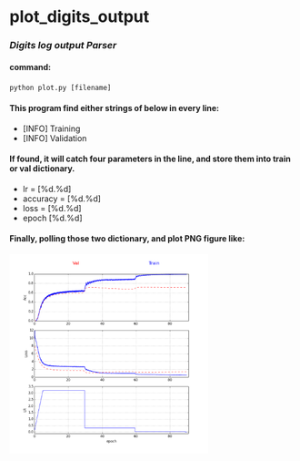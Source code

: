 # plot\_digits\_output

### <i>Digits log output Parser</i>

#### command:

<code>python plot.py [filename]</code>

#### This program find either strings of below in every line:

* [INFO] Training
* [INFO] Validation

#### If found, it will catch four parameters in the line, and store them into train or val dictionary.

* lr = [%d.%d]
* accuracy = [%d.%d]
* loss = [%d.%d]
* epoch [%d.%d]

#### Finally, polling those two dictionary, and plot PNG figure like:

<p align="left">
  <img src="https://github.com/gt758215/plot_digits_output/blob/master/resnet50_momentun_epoch90.png" width="350"/>
</p>
